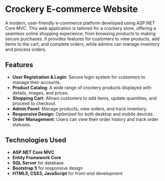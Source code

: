 # Crockery E-commerce Website

A modern, user-friendly e-commerce platform developed using ASP.NET Core MVC. This web application is tailored for a crockery store, offering a seamless online shopping experience, from browsing products to making secure purchases. It provides features for customers to view products, add items to the cart, and complete orders, while admins can manage inventory and process orders.

## Features

- **User Registration & Login**: Secure login system for customers to manage their accounts.
- **Product Catalog**: A wide range of crockery products displayed with details, images, and prices.
- **Shopping Cart**: Allows customers to add items, update quantities, and proceed to checkout.
- **Admin Panel**: Manage products, view orders, and track inventory.
- **Responsive Design**: Optimized for both desktop and mobile devices.
- **Order Management**: Users can view their order history and track order statuses.

## Technologies Used

- **ASP.NET Core MVC**
- **Entity Framework Core**
- **SQL Server** for database
- **Bootstrap 5** for responsive design
- **HTML5, CSS3, JavaScript** for front-end development


